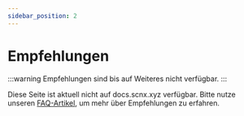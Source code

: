 ```yaml
---
sidebar_position: 2
---
```


# Empfehlungen

:::warning
Empfehlungen sind bis auf Weiteres nicht verfügbar.
:::

Diese Seite ist aktuell nicht auf docs.scnx.xyz verfügbar. Bitte nutze
unseren [FAQ-Artikel](https://faq.scnx.app/scnx-referrals-faq/), um mehr über Empfehlungen zu erfahren.